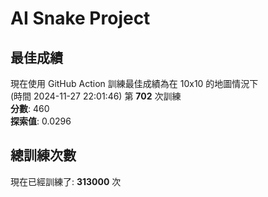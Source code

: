 
# AI Snake Project

## **最佳成績**
現在使用 GitHub Action 訓練最佳成績為在 10x10 的地圖情況下  
(時間 2024-11-27 22:01:46) 第 **702** 次訓練  
**分數**: 460  
**探索值**: 0.0296

## 總訓練次數
現在已經訓練了: **313000** 次

